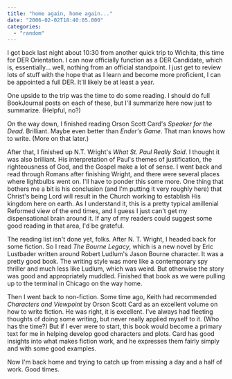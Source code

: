 ```yaml
---
title: "home again, home again..."
date: "2006-02-02T18:40:05.000"
categories: 
  - "random"
---
```


I got back last night about 10:30 from another quick trip to Wichita, this time for DER Orientation. I can now officially function as a DER Candidate, which is, essentially... well, nothing from an official standpoint. I just get to review lots of stuff with the hope that as I learn and become more proficient, I can be appointed a full DER. It'll likely be at least a year.

One upside to the trip was the time to do some reading. I should do full BookJournal posts on each of these, but I'll summarize here now just to summarize. (Helpful, no?)

On the way down, I finished reading Orson Scott Card's _Speaker for the Dead_. Brilliant. Maybe even better than _Ender's Game_. That man knows how to write. (More on that later.)

After that, I finished up N.T. Wright's _What St. Paul Really Said_. I thought it was also brilliant. His interpretation of Paul's themes of justification, the righteousness of God, and the Gospel make a lot of sense. I went back and read through Romans after finishing Wright, and there were several places where lightbulbs went on. I'll have to ponder this some more. One thing that bothers me a bit is his conclusion (and I'm putting it very roughly here) that Christ's being Lord will result in the Church working to establish His kingdom here on earth. As I understand it, this is a pretty typical amillenial Reformed view of the end times, and I guess I just can't get my dispensational brain around it. If any of my readers could suggest some good reading in that area, I'd be grateful.

The reading list isn't done yet, folks. After N. T. Wright, I headed back for some fiction. So I read _The Bourne Legacy_, which is a new novel by Eric Lustbader written around Robert Ludlum's Jason Bourne character. It was a pretty good book. The writing style was more like a contemporary spy thriller and much less like Ludlum, which was weird. But otherwise the story was good and appropriately muddled. Finished that book as we were pulling up to the terminal in Chicago on the way home.

Then I went back to non-fiction. Some time ago, Keith had recommended _Characters and Viewpoint_ by Orson Scott Card as an excellent volume on how to write fiction. He was right, it is excellent. I've always had fleeting thoughts of doing some writing, but never really applied myself to it. (Who has the time?) But if I ever were to start, this book would become a primary text for me in helping develop good characters and plots. Card has good insights into what makes fiction work, and he expresses them fairly simply and with some good examples.

Now I'm back home and trying to catch up from missing a day and a half of work. Good times.
